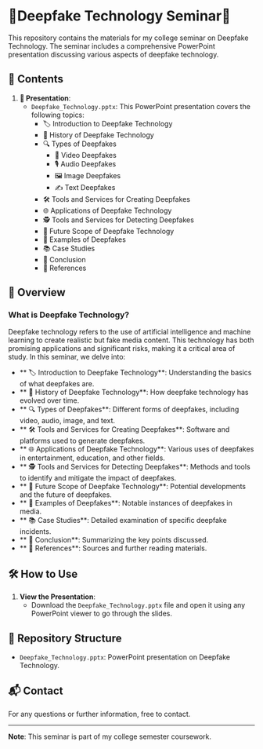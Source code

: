 # 🌟Deepfake Technology Seminar🌟 

This repository contains the materials for my college seminar on Deepfake Technology. The seminar includes a comprehensive PowerPoint presentation discussing various aspects of deepfake technology.

## 📂 Contents

1. **📄 Presentation**:
    - `Deepfake_Technology.pptx`: This PowerPoint presentation covers the following topics:
      - 🏷️ Introduction to Deepfake Technology
      - 📜 History of Deepfake Technology
      - 🔍 Types of Deepfakes
        - 🎥 Video Deepfakes
        - 🎙️ Audio Deepfakes
        - 🖼️ Image Deepfakes
        - ✍️ Text Deepfakes
      - 🛠️ Tools and Services for Creating Deepfakes
      - 🌐 Applications of Deepfake Technology
      - 🕵️ Tools and Services for Detecting Deepfakes
      - 🚀 Future Scope of Deepfake Technology
      - 🧩 Examples of Deepfakes
      - 📚 Case Studies
      - 📝 Conclusion
      - 📖 References

## 🧐 Overview

### What is Deepfake Technology?

Deepfake technology refers to the use of artificial intelligence and machine learning to create realistic but fake media content. This technology has both promising applications and significant risks, making it a critical area of study. In this seminar, we delve into:

- ** 🏷️ Introduction to Deepfake Technology**: Understanding the basics of what deepfakes are.
- ** 📜 History of Deepfake Technology**: How deepfake technology has evolved over time.
- ** 🔍 Types of Deepfakes**: Different forms of deepfakes, including video, audio, image, and text.
- ** 🛠️ Tools and Services for Creating Deepfakes**: Software and platforms used to generate deepfakes.
- ** 🌐 Applications of Deepfake Technology**: Various uses of deepfakes in entertainment, education, and other fields.
- ** 🕵️ Tools and Services for Detecting Deepfakes**: Methods and tools to identify and mitigate the impact of deepfakes.
- ** 🚀 Future Scope of Deepfake Technology**: Potential developments and the future of deepfakes.
- ** 🧩 Examples of Deepfakes**: Notable instances of deepfakes in media.
- ** 📚  Case Studies**: Detailed examination of specific deepfake incidents.
- ** 📝 Conclusion**: Summarizing the key points discussed.
- ** 📖 References**: Sources and further reading materials.

## 🛠️ How to Use

1. **View the Presentation**:
    - Download the `Deepfake_Technology.pptx` file and open it using any PowerPoint viewer to go through the slides.

## 📁 Repository Structure

- `Deepfake_Technology.pptx`: PowerPoint presentation on Deepfake Technology.

## 📬 Contact

For any questions or further information, free to contact.

---

**Note**: This seminar is part of my college semester coursework.
